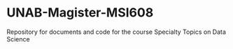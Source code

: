 # UNAB-Magister-MSI608
Repository for documents and code for the course Specialty Topics on Data Science
